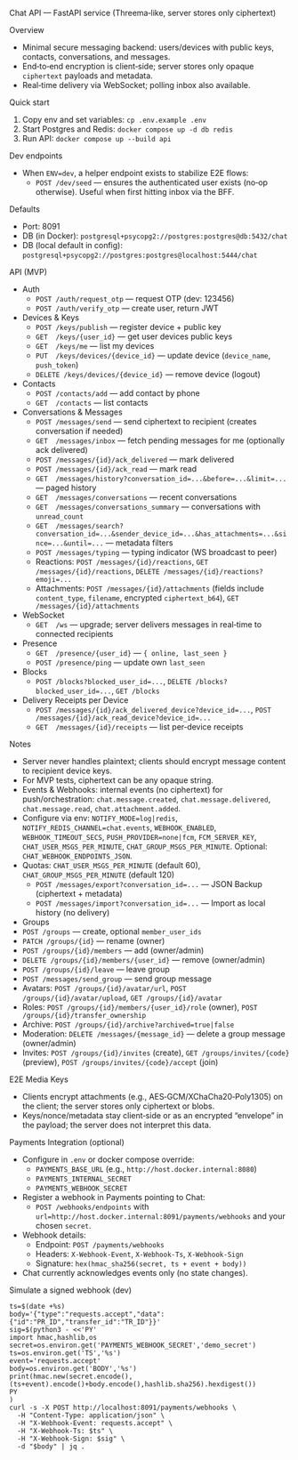 Chat API — FastAPI service (Threema‑like, server stores only ciphertext)

Overview
- Minimal secure messaging backend: users/devices with public keys, contacts, conversations, and messages.
- End‑to‑end encryption is client‑side; server stores only opaque `ciphertext` payloads and metadata.
- Real‑time delivery via WebSocket; polling inbox also available.

Quick start
1) Copy env and set variables: `cp .env.example .env`
2) Start Postgres and Redis: `docker compose up -d db redis`
3) Run API: `docker compose up --build api`

Dev endpoints
- When `ENV=dev`, a helper endpoint exists to stabilize E2E flows:
  - `POST /dev/seed` — ensures the authenticated user exists (no‑op otherwise). Useful when first hitting inbox via the BFF.

Defaults
- Port: 8091
- DB (in Docker): `postgresql+psycopg2://postgres:postgres@db:5432/chat`
- DB (local default in config): `postgresql+psycopg2://postgres:postgres@localhost:5444/chat`

API (MVP)
- Auth
  - `POST /auth/request_otp` — request OTP (dev: 123456)
  - `POST /auth/verify_otp` — create user, return JWT
- Devices & Keys
  - `POST /keys/publish` — register device + public key
  - `GET  /keys/{user_id}` — get user devices public keys
  - `GET  /keys/me` — list my devices
  - `PUT  /keys/devices/{device_id}` — update device (`device_name`, `push_token`)
  - `DELETE /keys/devices/{device_id}` — remove device (logout)
- Contacts
  - `POST /contacts/add` — add contact by phone
  - `GET  /contacts` — list contacts
- Conversations & Messages
  - `POST /messages/send` — send ciphertext to recipient (creates conversation if needed)
  - `GET  /messages/inbox` — fetch pending messages for me (optionally ack delivered)
  - `POST /messages/{id}/ack_delivered` — mark delivered
  - `POST /messages/{id}/ack_read` — mark read
  - `GET  /messages/history?conversation_id=...&before=...&limit=...` — paged history
  - `GET  /messages/conversations` — recent conversations
  - `GET  /messages/conversations_summary` — conversations with `unread_count`
  - `GET  /messages/search?conversation_id=...&sender_device_id=...&has_attachments=...&since=...&until=...` — metadata filters
  - `POST /messages/typing` — typing indicator (WS broadcast to peer)
  - Reactions: `POST /messages/{id}/reactions`, `GET /messages/{id}/reactions`, `DELETE /messages/{id}/reactions?emoji=...`
  - Attachments: `POST /messages/{id}/attachments` (fields include `content_type`, `filename`, encrypted `ciphertext_b64`), `GET /messages/{id}/attachments`
- WebSocket
  - `GET  /ws` — upgrade; server delivers messages in real‑time to connected recipients
- Presence
  - `GET  /presence/{user_id}` — `{ online, last_seen }`
  - `POST /presence/ping` — update own `last_seen`
- Blocks
  - `POST /blocks?blocked_user_id=...`, `DELETE /blocks?blocked_user_id=...`, `GET /blocks`
 - Delivery Receipts per Device
   - `POST /messages/{id}/ack_delivered_device?device_id=...`, `POST /messages/{id}/ack_read_device?device_id=...`
   - `GET  /messages/{id}/receipts` — list per‑device receipts

Notes
- Server never handles plaintext; clients should encrypt message content to recipient device keys.
- For MVP tests, ciphertext can be any opaque string.
- Events & Webhooks: internal events (no ciphertext) for push/orchestration: `chat.message.created`, `chat.message.delivered`, `chat.message.read`, `chat.attachment.added`.
 - Configure via env: `NOTIFY_MODE=log|redis`, `NOTIFY_REDIS_CHANNEL=chat.events`, `WEBHOOK_ENABLED`, `WEBHOOK_TIMEOUT_SECS`, `PUSH_PROVIDER=none|fcm`, `FCM_SERVER_KEY`, `CHAT_USER_MSGS_PER_MINUTE`, `CHAT_GROUP_MSGS_PER_MINUTE`. Optional: `CHAT_WEBHOOK_ENDPOINTS_JSON`.
 - Quotas: `CHAT_USER_MSGS_PER_MINUTE` (default 60), `CHAT_GROUP_MSGS_PER_MINUTE` (default 120)
   - `POST /messages/export?conversation_id=...` — JSON Backup (ciphertext + metadata)
   - `POST /messages/import?conversation_id=...` — Import as local history (no delivery)
 - Groups
  - `POST /groups` — create, optional `member_user_ids`
  - `PATCH /groups/{id}` — rename (owner)
  - `POST /groups/{id}/members` — add (owner/admin)
  - `DELETE /groups/{id}/members/{user_id}` — remove (owner/admin)
  - `POST /groups/{id}/leave` — leave group
  - `POST /messages/send_group` — send group message
  - Avatars: `POST /groups/{id}/avatar/url`, `POST /groups/{id}/avatar/upload`, `GET /groups/{id}/avatar`
  - Roles: `POST /groups/{id}/members/{user_id}/role` (owner), `POST /groups/{id}/transfer_ownership`
  - Archive: `POST /groups/{id}/archive?archived=true|false`
  - Moderation: `DELETE /messages/{message_id}` — delete a group message (owner/admin)
  - Invites: `POST /groups/{id}/invites` (create), `GET /groups/invites/{code}` (preview), `POST /groups/invites/{code}/accept` (join)
 
E2E Media Keys
- Clients encrypt attachments (e.g., AES‑GCM/XChaCha20‑Poly1305) on the client; the server stores only ciphertext or blobs.
- Keys/nonce/metadata stay client‑side or as an encrypted “envelope” in the payload; the server does not interpret this data.

Payments Integration (optional)
- Configure in `.env` or docker compose override:
  - `PAYMENTS_BASE_URL` (e.g., `http://host.docker.internal:8080`)
  - `PAYMENTS_INTERNAL_SECRET`
  - `PAYMENTS_WEBHOOK_SECRET`
- Register a webhook in Payments pointing to Chat:
  - `POST /webhooks/endpoints` with `url=http://host.docker.internal:8091/payments/webhooks` and your chosen `secret`.
- Webhook details:
  - Endpoint: `POST /payments/webhooks`
  - Headers: `X-Webhook-Event`, `X-Webhook-Ts`, `X-Webhook-Sign`
  - Signature: `hex(hmac_sha256(secret, ts + event + body))`
- Chat currently acknowledges events only (no state changes).

Simulate a signed webhook (dev)
```
ts=$(date +%s)
body='{"type":"requests.accept","data":{"id":"PR_ID","transfer_id":"TR_ID"}}'
sig=$(python3 - <<'PY'
import hmac,hashlib,os
secret=os.environ.get('PAYMENTS_WEBHOOK_SECRET','demo_secret')
ts=os.environ.get('TS','%s')
event='requests.accept'
body=os.environ.get('BODY','%s')
print(hmac.new(secret.encode(),(ts+event).encode()+body.encode(),hashlib.sha256).hexdigest())
PY
)
curl -s -X POST http://localhost:8091/payments/webhooks \
  -H "Content-Type: application/json" \
  -H "X-Webhook-Event: requests.accept" \
  -H "X-Webhook-Ts: $ts" \
  -H "X-Webhook-Sign: $sig" \
  -d "$body" | jq .
```
